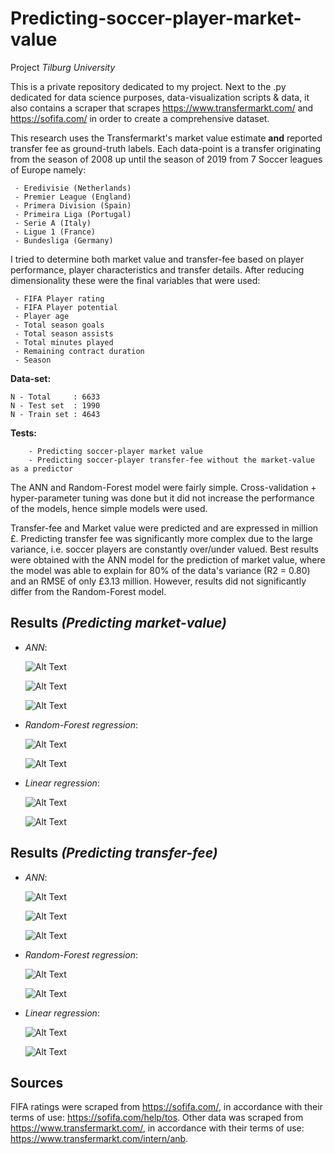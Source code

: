 # Predicting-soccer-player-market-value
 Project _Tilburg University_
 
 This is a private repository dedicated to my project.
 Next to the .py dedicated for data science purposes, data-visualization scripts & data, it also
 contains a scraper that scrapes https://www.transfermarkt.com/ and https://sofifa.com/
 in order to create a comprehensive dataset.
 
 This research uses the Transfermarkt's market value estimate
 **and** reported transfer fee as ground-truth labels.
 Each data-point is a transfer originating from the season of 2008 up until the season of 2019
 from 7 Soccer leagues of Europe namely:
 
     - Eredivisie (Netherlands)
     - Premier League (England)
     - Primera Division (Spain)
     - Primeira Liga (Portugal)
     - Serie A (Italy)
     - Ligue 1 (France)
     - Bundesliga (Germany)
 
 I tried to determine both market value and transfer-fee based on player performance,
 player characteristics and transfer details.
 After reducing dimensionality these were the final variables that were used:
 
     - FIFA Player rating
     - FIFA Player potential
     - Player age
     - Total season goals
     - Total season assists
     - Total minutes played
     - Remaining contract duration
     - Season
 

 **Data-set:**
 
    N - Total     : 6633
    N - Test set  : 1990
    N - Train set : 4643
    
    
 **Tests:**
    
        - Predicting soccer-player market value
        - Predicting soccer-player transfer-fee without the market-value as a predictor

The ANN and Random-Forest model were fairly simple. Cross-validation + hyper-parameter tuning was done but it did not increase the performance of the models, hence simple models were used.

Transfer-fee and Market value were predicted and are expressed in million £. Predicting transfer fee was significantly more complex due to the large variance, i.e. soccer players are constantly over/under valued. Best results were obtained with the ANN model for the prediction of market value, where the model was able to explain for 80% of the data's variance (R2 = 0.80) and an RMSE of only £3.13 million. However, results did not significantly differ from the Random-Forest model.

 ## **Results** _(Predicting market-value)_
 

 - *ANN*:
 
     ![Alt Text](https://github.com/RZME/Predicting-soccer-player-market-value/blob/master/results_market_value/ANN-R2-plot.png?raw=true)
     
     ![Alt Text](https://github.com/RZME/Predicting-soccer-player-market-value/blob/master/results_market_value/ANN-error-distribution.png?raw=true)
     
     ![Alt Text](https://github.com/RZME/Predicting-soccer-player-market-value/blob/master/results_market_value/ANN-loss-vs-epochs.png?raw=true)
             
 - *Random-Forest regression*:
 
     ![Alt Text](https://github.com/RZME/Predicting-soccer-player-market-value/blob/master/results_market_value/Random-Forest-regression-R2-plot.png?raw=true)
     
     ![Alt Text](https://github.com/RZME/Predicting-soccer-player-market-value/blob/master/results_market_value/Random-Forest-regression-error-distribution.png?raw=true)
          
 - *Linear regression*:
 
     ![Alt Text](https://github.com/RZME/Predicting-soccer-player-market-value/blob/master/results_market_value/Linear-regression-R2-plot.png?raw=true)
     
     ![Alt Text](https://github.com/RZME/Predicting-soccer-player-market-value/blob/master/results_market_value/Linear-regression-error-distribution.png?raw=true)
         

## **Results** _(Predicting transfer-fee)_

 - *ANN*:
 
     ![Alt Text](https://github.com/RZME/Predicting-soccer-player-market-value/blob/master/results_transfer_fee/ANN-R2-plot.png?raw=true)
     
     ![Alt Text](https://github.com/RZME/Predicting-soccer-player-market-value/blob/master/results_transfer_fee/ANN-error-distribution.png?raw=true)
    
     ![Alt Text](https://github.com/RZME/Predicting-soccer-player-market-value/blob/master/results_transfer_fee/ANN-loss-vs-epochs.png?raw=true)
         
 - *Random-Forest regression*:
 
     ![Alt Text](https://github.com/RZME/Predicting-soccer-player-market-value/blob/master/results_transfer_fee/Random-Forest-regression-R2-plot.png?raw=true)
     
     ![Alt Text](https://github.com/RZME/Predicting-soccer-player-market-value/blob/master/results_transfer_fee/Random-Forest-regression-error-distribution.png?raw=true)
          
 - *Linear regression*:
 
     ![Alt Text](https://github.com/RZME/Predicting-soccer-player-market-value/blob/master/results_transfer_fee/Linear-regression-R2-plot.png?raw=true)
     
     ![Alt Text](https://github.com/RZME/Predicting-soccer-player-market-value/blob/master/results_transfer_fee/Linear-regression-error-distribution.png?raw=true)
         
## Sources
FIFA ratings were scraped from https://sofifa.com/, in accordance with their terms of use: https://sofifa.com/help/tos.
Other data was scraped from https://www.transfermarkt.com/, in accordance with their terms of use: https://www.transfermarkt.com/intern/anb.



